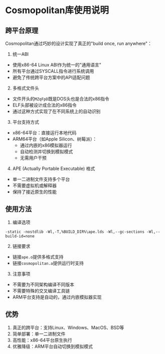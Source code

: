 # Cosmopolitan库使用说明

## 跨平台原理

Cosmopolitan通过巧妙的设计实现了真正的"build once, run anywhere"：

1. 统一ABI
- 使用x86-64 Linux ABI作为统一的"通用语言"
- 所有平台通过SYSCALL指令进行系统调用
- 避免了传统跨平台方案中的API适配问题

2. 多格式文件头
- 文件开头的`MZqFpD`既是DOS头也是合法的x86指令
- ELF头部被设计成合法的x86指令
- 通过这种方式实现了在不同系统上的自动识别

3. 平台支持方式
- x86-64平台：直接运行本地代码
- ARM64平台（如Apple Silicon、树莓派）：
  - 通过内嵌的x86模拟器运行
  - 自动检测并切换到模拟模式
  - 无需用户干预

4. APE (Actually Portable Executable) 格式
- 单一二进制文件支持多个平台
- 不需要虚拟机或解释器
- 保持了接近原生的性能

## 使用方法

1. 编译选项
```batch
-static -nostdlib -Wl,-T,%BUILD_DIR%\ape.lds -Wl,--gc-sections -Wl,--build-id=none
```

2. 链接要求
- 链接`ape.o`提供多格式支持
- 链接`cosmopolitan.a`提供运行时支持

3. 注意事项
- 不需要为不同架构编译不同版本
- 不需要特殊的交叉编译工具链
- ARM平台支持是自动的，通过内嵌模拟器实现

## 优势
1. 真正的跨平台：支持Linux、Windows、MacOS、BSD等
2. 简单部署：单一二进制文件
3. 高性能：x86-64平台原生执行
4. 优雅降级：ARM平台自动切换到模拟模式 